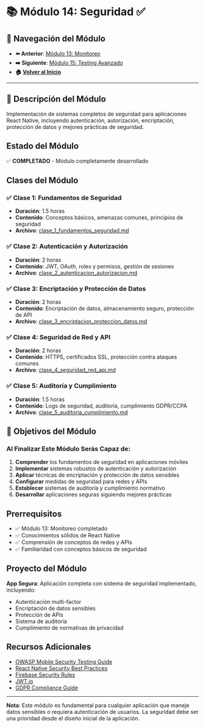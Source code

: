 # 📚 Módulo 14: Seguridad ✅

## 🧭 Navegación del Módulo
- **⬅️ Anterior**: [Módulo 13: Monitoreo](../senior_6/README.md)
- **➡️ Siguiente**: [Módulo 15: Testing Avanzado](../senior_8/README.md)
- **🏠 [Volver al Inicio](../../README.md)**

---

## 🎯 Descripción del Módulo
Implementación de sistemas completos de seguridad para aplicaciones React Native, incluyendo autenticación, autorización, encriptación, protección de datos y mejores prácticas de seguridad.

## Estado del Módulo
✅ **COMPLETADO** - Módulo completamente desarrollado

## Clases del Módulo

### ✅ Clase 1: Fundamentos de Seguridad
- **Duración**: 1.5 horas
- **Contenido**: Conceptos básicos, amenazas comunes, principios de seguridad
- **Archivo**: [clase_1_fundamentos_seguridad.md](clase_1_fundamentos_seguridad.md)

### ✅ Clase 2: Autenticación y Autorización
- **Duración**: 2 horas
- **Contenido**: JWT, OAuth, roles y permisos, gestión de sesiones
- **Archivo**: [clase_2_autenticacion_autorizacion.md](clase_2_autenticacion_autorizacion.md)

### ✅ Clase 3: Encriptación y Protección de Datos
- **Duración**: 2 horas
- **Contenido**: Encriptación de datos, almacenamiento seguro, protección de API
- **Archivo**: [clase_3_encriptacion_proteccion_datos.md](clase_3_encriptacion_proteccion_datos.md)

### ✅ Clase 4: Seguridad de Red y API
- **Duración**: 2 horas
- **Contenido**: HTTPS, certificados SSL, protección contra ataques comunes
- **Archivo**: [clase_4_seguridad_red_api.md](clase_4_seguridad_red_api.md)

### ✅ Clase 5: Auditoría y Cumplimiento
- **Duración**: 1.5 horas
- **Contenido**: Logs de seguridad, auditoría, cumplimiento GDPR/CCPA
- **Archivo**: [clase_5_auditoria_cumplimiento.md](clase_5_auditoria_cumplimiento.md)

## 🎯 Objetivos del Módulo

### **Al Finalizar Este Módulo Serás Capaz de:**
1. **Comprender** los fundamentos de seguridad en aplicaciones móviles
2. **Implementar** sistemas robustos de autenticación y autorización
3. **Aplicar** técnicas de encriptación y protección de datos sensibles
4. **Configurar** medidas de seguridad para redes y APIs
5. **Establecer** sistemas de auditoría y cumplimiento normativo
6. **Desarrollar** aplicaciones seguras siguiendo mejores prácticas



## Prerrequisitos

- ✅ Módulo 13: Monitoreo completado
- ✅ Conocimientos sólidos de React Native
- ✅ Comprensión de conceptos de redes y APIs
- ✅ Familiaridad con conceptos básicos de seguridad

## Proyecto del Módulo

**App Segura**: Aplicación completa con sistema de seguridad implementado, incluyendo:
- Autenticación multi-factor
- Encriptación de datos sensibles
- Protección de APIs
- Sistema de auditoría
- Cumplimiento de normativas de privacidad

## Recursos Adicionales

- [OWASP Mobile Security Testing Guide](https://owasp.org/www-project-mobile-security-testing-guide/)
- [React Native Security Best Practices](https://reactnative.dev/docs/security)
- [Firebase Security Rules](https://firebase.google.com/docs/rules)
- [JWT.io](https://jwt.io/)
- [GDPR Compliance Guide](https://gdpr.eu/)

---

**Nota**: Este módulo es fundamental para cualquier aplicación que maneje datos sensibles o requiera autenticación de usuarios. La seguridad debe ser una prioridad desde el diseño inicial de la aplicación.
